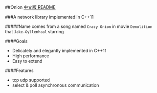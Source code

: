 ##Onion
[中文版 README](./README.md)

###A network library implemented in C++11

#####Name comes from a song named `Crazy Onion` in movie `Demolition` that `Jake-Gyllenhaal` starring


####Goals
- Delicately and elegantly implemented in C++11
- High performance
- Easy to extend


####Features
- tcp udp supported
- select & poll asynchronous communication
